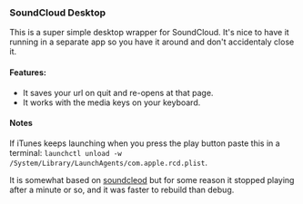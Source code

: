 ### SoundCloud Desktop

This is a super simple desktop wrapper for SoundCloud. It's nice to have it running in a separate app so you have it around and don't accidentaly close it. 

#### Features:

- It saves your url on quit and re-opens at that page.
- It works with the media keys on your keyboard.

#### Notes

If iTunes keeps launching when you press the play button paste this in a terminal: `launchctl unload -w /System/Library/LaunchAgents/com.apple.rcd.plist`.

It is somewhat based on [soundcleod](https://github.com/salomvary/soundcleod) but for some reason it stopped playing after a minute or so, and it was faster to rebuild than debug.

